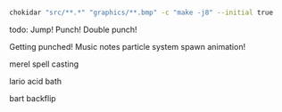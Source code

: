 ```sh

chokidar "src/**.*" "graphics/**.bmp" -c "make -j8" --initial true

```


todo:
Jump!
Punch!
Double punch!

Getting punched!
Music notes particle system spawn animation!

merel spell casting 

lario acid bath

bart backflip
